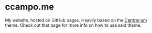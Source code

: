 # ccampo.me

My website, hosted on GitHub pages. Heavily based on the [Centrarium][centrarium]
theme. Check out that page for more info on how to use said theme.

[centrarium]: https://github.com/bencentra/centrarium
